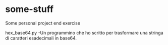 # some-stuff
Some personal project end exercise


hex_base64.py
  -Un programmino che ho scritto per trasformare una stringa di caratteri esadecimali in base64.
